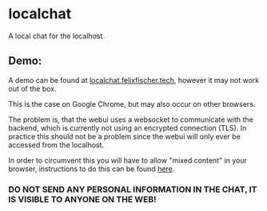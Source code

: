 # localchat
A local chat for the localhost.

## Demo:
A demo can be found at [localchat.felixfischer.tech](https://localchat.felixfischer.tech), however it may not work out of the box. 

This is the case on Google Chrome, but may also occur on other browsers. 

The problem is, that the webui uses a websocket to communicate with the backend, which is currently not using an encrypted connection (TLS). In practice this should not be a problem since the webui will only ever be accessed from the localhost. 

In order to circumvent this you will have to allow "mixed content" in your browser, instructions to do this can be found [here](https://experienceleague.adobe.com/docs/target/using/experiences/vec/troubleshoot-composer/mixed-content.html?lang=en).

### DO NOT SEND ANY PERSONAL INFORMATION IN THE CHAT, IT IS VISIBLE TO ANYONE ON THE WEB!
